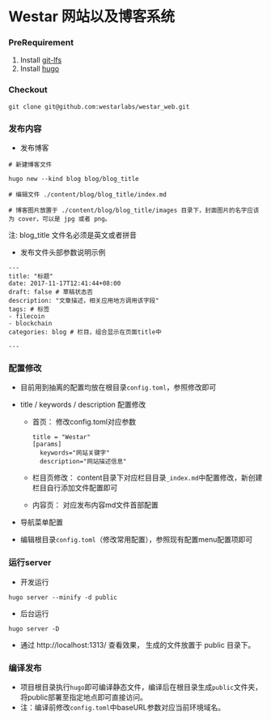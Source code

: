 # Westar 网站以及博客系统

### PreRequirement

1. Install [git-lfs](https://github.com/git-lfs/git-lfs)
2. Install [hugo](https://gohugo.io/getting-started/installing/)

### Checkout

```shell script
git clone git@github.com:westarlabs/westar_web.git
```

### 发布内容

- 发布博客

```
# 新建博客文件

hugo new --kind blog blog/blog_title

# 编辑文件 ./content/blog/blog_title/index.md

# 博客图片放置于 ./content/blog/blog_title/images 目录下，封面图片的名字应该为 cover，可以是 jpg 或者 png。

```

注: blog_title 文件名必须是英文或者拼音 

- 发布文件头部参数说明示例

```
---
title: "标题"
date: 2017-11-17T12:41:44+08:00
draft: false # 草稿状态否
description: "文章描述，相关应用地方调用该字段"
tags: # 标签
- filecoin
- blockchain
categories: blog # 栏目，组合显示在页面title中

---
```

### 配置修改

- 目前用到抽离的配置均放在根目录`config.toml`，参照修改即可

- title / keywords / description 配置修改
    - 首页： 修改config.toml对应参数

        ```
        title = "Westar"
        [params]
          keywords="网站关键字"
          description="网站描述信息"
        ```

    - 栏目页修改： content目录下对应栏目目录`_index.md`中配置修改，新创建栏目自行添加文件配置即可
    - 内容页： 对应发布内容md文件首部配置


- 导航菜单配置

- 编辑根目录`config.toml`（修改常用配置），参照现有配置menu配置项即可


### 运行server
- 开发运行
```
hugo server --minify -d public
```
- 后台运行
```
hugo server -D
```
- 通过 http://localhost:1313/ 查看效果， 生成的文件放置于 public 目录下。



### 编译发布
- 项目根目录执行`hugo`即可编译静态文件，编译后在根目录生成`public`文件夹，将public部署至指定地点即可直接访问。
- 注：编译前修改`config.toml`中baseURL参数对应当前环境域名。





